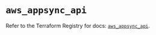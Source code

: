 # `aws_appsync_api`

Refer to the Terraform Registry for docs: [`aws_appsync_api`](https://registry.terraform.io/providers/hashicorp/aws/6.16.0/docs/resources/appsync_api).
